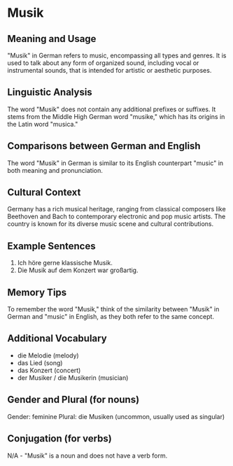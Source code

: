 # Musik
## Meaning and Usage
"Musik" in German refers to music, encompassing all types and genres. It is used to talk about any form of organized sound, including vocal or instrumental sounds, that is intended for artistic or aesthetic purposes.

## Linguistic Analysis
The word "Musik" does not contain any additional prefixes or suffixes. It stems from the Middle High German word "musike," which has its origins in the Latin word "musica."

## Comparisons between German and English
The word "Musik" in German is similar to its English counterpart "music" in both meaning and pronunciation.

## Cultural Context
Germany has a rich musical heritage, ranging from classical composers like Beethoven and Bach to contemporary electronic and pop music artists. The country is known for its diverse music scene and cultural contributions.

## Example Sentences
1. Ich höre gerne klassische Musik.
2. Die Musik auf dem Konzert war großartig.

## Memory Tips
To remember the word "Musik," think of the similarity between "Musik" in German and "music" in English, as they both refer to the same concept.

## Additional Vocabulary
- die Melodie (melody)
- das Lied (song)
- das Konzert (concert)
- der Musiker / die Musikerin (musician)

## Gender and Plural (for nouns)
Gender: feminine
Plural: die Musiken (uncommon, usually used as singular)

## Conjugation (for verbs)
N/A - "Musik" is a noun and does not have a verb form.